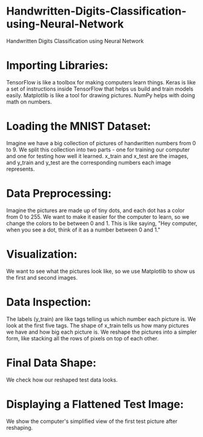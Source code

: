 # Handwritten-Digits-Classification-using-Neural-Network
Handwritten Digits Classification using Neural Network


# Importing Libraries:

TensorFlow is like a toolbox for making computers learn things.
Keras is like a set of instructions inside TensorFlow that helps us build and train models easily.
Matplotlib is like a tool for drawing pictures.
NumPy helps with doing math on numbers.

# Loading the MNIST Dataset:

Imagine we have a big collection of pictures of handwritten numbers from 0 to 9.
We split this collection into two parts - one for training our computer and one for testing how well it learned.
x_train and x_test are the images, and y_train and y_test are the corresponding numbers each image represents.

# Data Preprocessing:

Imagine the pictures are made up of tiny dots, and each dot has a color from 0 to 255.
We want to make it easier for the computer to learn, so we change the colors to be between 0 and 1.
This is like saying, "Hey computer, when you see a dot, think of it as a number between 0 and 1."

# Visualization:

We want to see what the pictures look like, so we use Matplotlib to show us the first and second images.

# Data Inspection:

The labels (y_train) are like tags telling us which number each picture is.
We look at the first five tags.
The shape of x_train tells us how many pictures we have and how big each picture is.
We reshape the pictures into a simpler form, like stacking all the rows of pixels on top of each other.

# Final Data Shape:

We check how our reshaped test data looks.

# Displaying a Flattened Test Image:

We show the computer's simplified view of the first test picture after reshaping.
